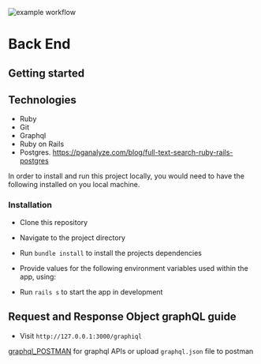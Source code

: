 ![example workflow](https://github.com/EfeAgare/Mart-graphql/actions/workflows/rubyonrails.yml/badge.svg)

# Back End

## Getting started

## Technologies
  * Ruby
  * Git
  * Graphql
  * Ruby on Rails
  * Postgres. https://pganalyze.com/blog/full-text-search-ruby-rails-postgres
  
  In order to install and run this project locally, you would need to have the
following installed on you local machine.

### Installation

- Clone this repository

- Navigate to the project directory

- Run `bundle install` to install the projects dependencies
- Provide values for the following environment variables used within the app,
  using:

- Run `rails s` to start the app in development

## Request and Response Object graphQL guide

- Visit `http://127.0.0.1:3000/graphiql`

[graphql_POSTMAN](https://documenter.getpostman.com/view/5080411/2s93CKPE31) for graphql APIs or upload `graphql.json` file to postman
 
